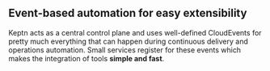 ## Event-based automation for easy extensibility

Keptn acts as a central control plane and uses well-defined CloudEvents for pretty much everything that can happen during continuous delivery and operations automation. Small services register for these events which makes the integration of tools **simple and fast**.
